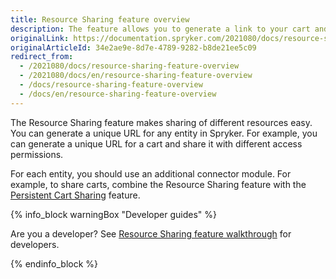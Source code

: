 ```yaml
---
title: Resource Sharing feature overview
description: The feature allows you to generate a link to your cart and share it within your business unit with various access permissions
originalLink: https://documentation.spryker.com/2021080/docs/resource-sharing-feature-overview
originalArticleId: 34e2ae9e-8d7e-4789-9282-b8de21ee5c09
redirect_from:
  - /2021080/docs/resource-sharing-feature-overview
  - /2021080/docs/en/resource-sharing-feature-overview
  - /docs/resource-sharing-feature-overview
  - /docs/en/resource-sharing-feature-overview
---
```


The Resource Sharing feature makes sharing of different resources easy. You can generate a unique URL for any entity in Spryker. For example, you can generate a unique URL for a cart and share it with different access permissions.

For each entity, you should use an additional connector module. For example, to share carts, combine the Resource Sharing feature with the [Persistent Cart Sharing](/docs/scos/user/features/{{page.version}}/persistent-cart-sharing/persistent-cart-sharing-feature-overview.html) feature.

{% info_block warningBox "Developer guides" %}

Are you a developer? See [Resource Sharing feature walkthrough](/docs/scos/dev/feature-walkthroughs/{{page.version}}/resource-sharing-feature-walkthrough.html) for developers.

{% endinfo_block %}
